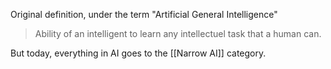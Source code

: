 Original definition, under the term "Artificial General Intelligence"

> Ability of an intelligent to learn any intellectuel task that a human can. 

But today, everything in AI goes to the [[Narrow AI]] category. 